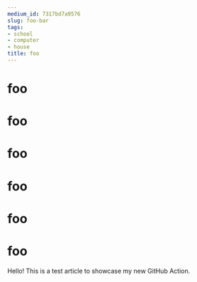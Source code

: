 ```yaml
---
medium_id: 7317bd7a9576
slug: foo-bar
tags:
- school
- computer
- house
title: foo
---
```


# foo
# foo
# foo
# foo
# foo
# foo
Hello! This is a test article to showcase my new GitHub Action.